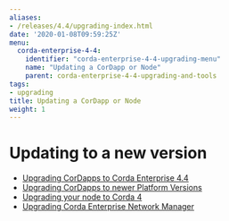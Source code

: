 ```yaml
---
aliases:
- /releases/4.4/upgrading-index.html
date: '2020-01-08T09:59:25Z'
menu:
  corda-enterprise-4-4:
    identifier: "corda-enterprise-4-4-upgrading-menu"
    name: "Updating a CorDapp or Node"
    parent: corda-enterprise-4-4-upgrading-and-tools
tags:
- upgrading
title: Updating a CorDapp or Node
weight: 1
---
```


# Updating to a new version

* [Upgrading CorDapps to Corda Enterprise 4.4](app-upgrade-notes-enterprise.md)
* [Upgrading CorDapps to newer Platform Versions](app-upgrade-notes.md)
* [Upgrading your node to Corda 4](node-upgrade-notes.md)
* [Upgrading Corda Enterprise Network Manager](/docs/cenm/1.2/upgrade-notes.md)



